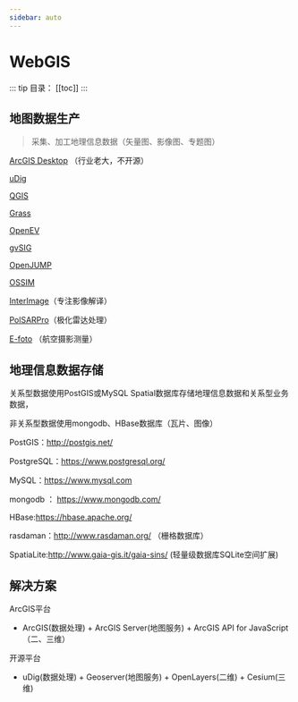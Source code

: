 ```yaml
---
sidebar: auto
---
```


# WebGIS

::: tip 目录：
[[toc]]
:::

## 地图数据生产

> 采集、加工地理信息数据（矢量图、影像图、专题图）

[ArcGIS Desktop](https://desktop.arcgis.com/zh-cn/arcmap/) （行业老大，不开源）

[uDig](http://udig.refractions.net/)

[QGIS](https://www.qgis.org/)

[Grass](https://grass.osgeo.org/)

[OpenEV](http://openev.sourceforge.net/)

[gvSIG](http://www.gvsig.com/)

[OpenJUMP](http://www.openjump.org/)

[OSSIM](http://trac.osgeo.org/ossim/)

[InterImage](http://www.lvc.ele.puc-rio.br/projects/interimage/)（专注影像解译）

[PolSARPro](https://earth.esa.int/web/polsarpro)（极化雷达处理）

[E-foto](http://www.efoto.eng.uerj.br/en) （航空摄影测量）

## 地理信息数据存储

关系型数据使用PostGIS或MySQL Spatial数据库存储地理信息数据和关系型业务数据，

非关系型数据使用mongodb、HBase数据库（瓦片、图像）

PostGIS：http://postgis.net/

PostgreSQL：https://www.postgresql.org/

MySQL：https://www.mysql.com

mongodb ： https://www.mongodb.com/

HBase:https://hbase.apache.org/

rasdaman：http://www.rasdaman.org/ （栅格数据库）

SpatiaLite:http://www.gaia-gis.it/gaia-sins/ (轻量级数据库SQLite空间扩展)

## 解决方案

ArcGIS平台

*  ArcGIS(数据处理) + ArcGIS Server(地图服务) + ArcGIS API for JavaScript（二、三维）

开源平台

*  uDig(数据处理) + Geoserver(地图服务) + OpenLayers(二维) + Cesium(三维)
